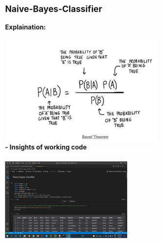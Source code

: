 # Naive-Bayes-Classifier

## Explaination:

 <img align="left" alt="GIF" src="https://github.com/HotuRam/Naive-Bayes-Classifier/blob/main/images/Screenshot%20(365).png?raw=true" width="600" height="350" />
 <br />
 <br />
 <br />
 <br />
 <br />
 <br />
 <br />
 <br />
 <br />
 <br />
 <br />
 <br />
 <br />
<br />
<br />



## - Insights of working code


<br />

 <img align="left" alt="GIF" src="https://github.com/HotuRam/Naive-Bayes-Classifier/blob/main/images/Webp.net-gifmaker.gif?raw=true" width="400" height="250" />
<!--   <img align="left" alt="GIF" src="https://github.com/HotuRam/Naive-Bayes-Classifier/blob/main/images/code.gif?raw=true" width="400" height="250" /> -->

